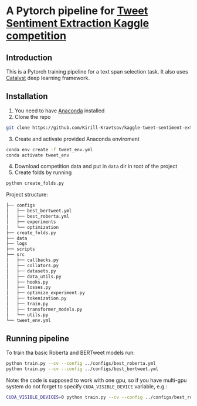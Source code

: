 # A Pytorch pipeline for [Tweet Sentiment Extraction Kaggle competition](https://www.kaggle.com/c/tweet-sentiment-extraction)

## Introduction
This is a Pytorch training pipeline for a text span selection task. It also uses [Catalyst](https://github.com/catalyst-team/catalyst) deep learning framework.

## Installation
1. You need to have [Anaconda](https://anaconda.org) installed
2. Clone the repo
```bash
git clone https://github.com/Kirill-Kravtsov/kaggle-tweet-sentiment-extraction
```
3. Create and activate provided Anaconda enviroment
```bash
conda env create -f tweet_env.yml
conda activate tweet_env
```
4. Download competition data and put in `data` dir in root of the project
5. Create folds by running
```bash
python create_folds.py
```

Project structure:
```bash
├── configs
│   ├── best_bertweet.yml
│   ├── best_roberta.yml
│   ├── experiments
│   └── optimization
├── create_folds.py
├── data
├── logs
├── scripts
├── src
│   ├── callbacks.py
│   ├── collators.py
│   ├── datasets.py
│   ├── data_utils.py
│   ├── hooks.py
│   ├── losses.py
│   ├── optimize_experiment.py
│   ├── tokenization.py
│   ├── train.py
│   ├── transformer_models.py
│   └── utils.py
└── tweet_env.yml
```

## Running pipeline
To train tha basic Roberta and BERTweet models run:
```bash
python train.py --cv --config ../configs/best_roberta.yml
python train.py --cv --config ../configs/best_bertweet.yml
```
Note: the code is supposed to work with one gpu, so if you have multi-gpu system do not forget to specify `CUDA_VISIBLE_DEVICE` variable, e.g.:
```bash
CUDA_VISIBLE_DEVICES=0 python train.py --cv --config ../configs/best_roberta.yml
```
